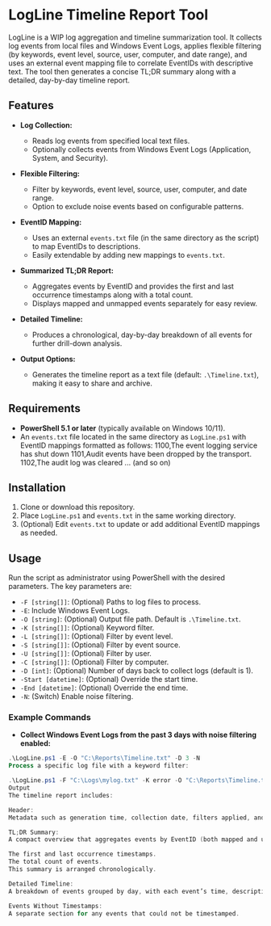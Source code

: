 # LogLine Timeline Report Tool

LogLine is a WIP log aggregation and timeline summarization tool. It collects log events from local files and Windows Event Logs, applies flexible filtering (by keywords, event level, source, user, computer, and date range), and uses an external event mapping file to correlate EventIDs with descriptive text. The tool then generates a concise TL;DR summary along with a detailed, day-by-day timeline report.

## Features

- **Log Collection:**  
  - Reads log events from specified local text files.
  - Optionally collects events from Windows Event Logs (Application, System, and Security).

- **Flexible Filtering:**  
  - Filter by keywords, event level, source, user, computer, and date range.
  - Option to exclude noise events based on configurable patterns.

- **EventID Mapping:**  
  - Uses an external `events.txt` file (in the same directory as the script) to map EventIDs to descriptions.
  - Easily extendable by adding new mappings to `events.txt`.

- **Summarized TL;DR Report:**  
  - Aggregates events by EventID and provides the first and last occurrence timestamps along with a total count.
  - Displays mapped and unmapped events separately for easy review.

- **Detailed Timeline:**  
  - Produces a chronological, day-by-day breakdown of all events for further drill-down analysis.

- **Output Options:**  
  - Generates the timeline report as a text file (default: `.\Timeline.txt`), making it easy to share and archive.

## Requirements

- **PowerShell 5.1 or later** (typically available on Windows 10/11).
- An `events.txt` file located in the same directory as `LogLine.ps1` with EventID mappings formatted as follows:
1100,The event logging service has shut down 1101,Audit events have been dropped by the transport. 1102,The audit log was cleared ... (and so on)

## Installation

1. Clone or download this repository.
2. Place `LogLine.ps1` and `events.txt` in the same working directory.
3. (Optional) Edit `events.txt` to update or add additional EventID mappings as needed.

## Usage

Run the script as administrator using PowerShell with the desired parameters. The key parameters are:

- `-F [string[]]`: (Optional) Paths to log files to process.
- `-E`: Include Windows Event Logs.
- `-O [string]`: (Optional) Output file path. Default is `.\Timeline.txt`.
- `-K [string[]]`: (Optional) Keyword filter.
- `-L [string[]]`: (Optional) Filter by event level.
- `-S [string[]]`: (Optional) Filter by event source.
- `-U [string[]]`: (Optional) Filter by user.
- `-C [string[]]`: (Optional) Filter by computer.
- `-D [int]`: (Optional) Number of days back to collect logs (default is 1).
- `-Start [datetime]`: (Optional) Override the start time.
- `-End [datetime]`: (Optional) Override the end time.
- `-N`: (Switch) Enable noise filtering.

### Example Commands

- **Collect Windows Event Logs from the past 3 days with noise filtering enabled:**
```powershell
.\LogLine.ps1 -E -O "C:\Reports\Timeline.txt" -D 3 -N
Process a specific log file with a keyword filter:

.\LogLine.ps1 -F "C:\Logs\mylog.txt" -K error -O "C:\Reports\Timeline.txt"
Output
The timeline report includes:

Header:
Metadata such as generation time, collection date, filters applied, and the overall timeframe.

TL;DR Summary:
A compact overview that aggregates events by EventID (both mapped and unmapped). For each unique EventID, it shows:

The first and last occurrence timestamps.
The total count of events.
This summary is arranged chronologically.

Detailed Timeline:
A breakdown of events grouped by day, with each event’s time, description, and source.

Events Without Timestamps:
A separate section for any events that could not be timestamped.
